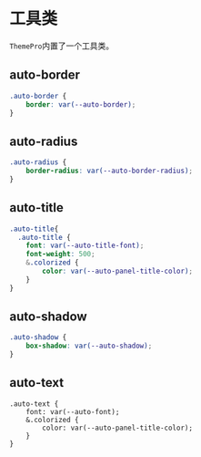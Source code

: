 # 工具类

`ThemePro`内置了一个工具类。

## auto-border

```css
.auto-border {
    border: var(--auto-border);
}
```

## auto-radius

```css
.auto-radius {
    border-radius: var(--auto-border-radius);
}
```

## auto-title

```css
.auto-title{
  .auto-title {
    font: var(--auto-title-font);
    font-weight: 500;
    &.colorized {
        color: var(--auto-panel-title-color);
    }
}
```

## auto-shadow

```css
.auto-shadow {
    box-shadow: var(--auto-shadow);
}
```

## auto-text

```less
.auto-text {
    font: var(--auto-font);
    &.colorized {
        color: var(--auto-panel-title-color);
    }
}
```
